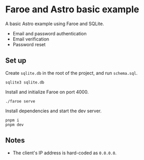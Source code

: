 # Faroe and Astro basic example

A basic Astro example using Faroe and SQLite.

- Email and password authentication
- Email verification
- Password reset

## Set up

Create `sqlite.db` in the root of the project, and run `schema.sql`.

```
sqlite3 sqlite.db
```

Install and initialize Faroe on port 4000.

```
./faroe serve
```

Install dependencies and start the dev server.

```
pnpm i
pnpm dev
```

## Notes

- The client's IP address is hard-coded as `0.0.0.0`.
